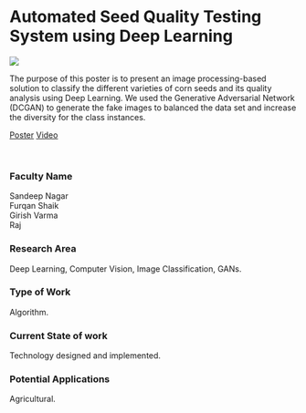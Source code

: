 # Automated Seed Quality Testing System using Deep Learning

![](https://i.imgur.com/3P3MR0L.png)

The purpose of this poster is to present an image processing-based solution to classify the different varieties of corn seeds and its quality analysis using Deep Learning. We used the Generative Adversarial Network (DCGAN) to generate the fake images to balanced the data set and increase the diversity for the class instances.

[Poster](11.%20Automated%20Seed%20Quality%20Testing%20System%20using%20Deep%20Learning.pdf)
[Video](https://youtu.be/_Q1mnzob9qA)

<br>


### Faculty Name

Sandeep Nagar<br>
Furqan Shaik<br>
Girish Varma<br>
Raj


### Research Area

Deep Learning, Computer Vision, Image Classification, GANs.


### Type of Work

Algorithm.


### Current State of work

Technology designed and implemented.


### Potential Applications

Agricultural.
